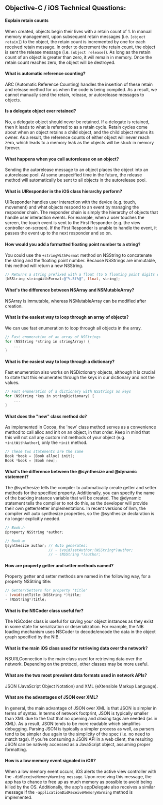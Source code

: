 Objective-C / iOS Technical Questions:
----

#### Explain retain counts
When created, objects begin their lives with a retain count of 1. In manual memory management, upon subsequent retain messages (i.e. `[object retain]`) to the object, the retain count is incremented by one for each received retain message. In order to decrement the retain count, the object is sent the release message (i.e. `[object release]`). As long as the retain count of an object is greater than zero, it will remain in memory. Once the retain count reaches zero, the object will be destroyed. 

#### What is automatic reference counting?
ARC (Automatic Reference Counting) handles the insertion of these retain and release method for us when the code is being compiled. As a result, we cannot manually send the retain, release, or autorelease messages to objects.

#### Is a delegate object ever retained?
No, a delegate object should never be retained. If a delegate is retained, then it leads to what is referred to as a retain cycle. Retain cycles come about when an object retains a child object, and the child object retains its owner. As a result, the reference counts of either object will never reach zero, which leads to a memory leak as the objects will be stuck in memory forever. 

#### What happens when you call autorelease on an object?
Sending the autorelease message to an object places the object into an autorelease pool. At some unspecified time in the future, the release method will automatically be sent to all objects in the autorelease pool. 

#### What is UIResponder in the iOS class hierarchy perform?
UIResponder handles user interaction with the device (e.g. touch, movement) and what objects respond to an event by managing the responder chain. The responder chain is simply the hierarchy of objects that handle user interaction events. For example, when a user touches the screen, the touch event is sent to the First Responder (e.g. the view controller on-screen). If the First Responder is unable to handle the event, it passes the event up to the next responder and so on. 

#### How would you add a formatted floating point number to a string?
You could use the `+stringWithFormat` method on NSString to concatenate the string and the floating point number. Because NSStrings are immutable, this method will return a new NSString. 

```Objective-C
// Returns a string prefixed with a float (to 5 floating point digits of precision)
[NSString stringWithFormat:@"%.5f%@", float, string]; 
```

#### What's the difference between NSArray and NSMutableArray?
NSArray is immutable, whereas NSMutableArray can be modified after creation. 

#### What is the easiest way to loop through an array of objects?
We can use fast enumeration to loop through all objects in the array. 

```Objective-C
// Fast enumeration of an array of NSStrings
for (NSString *string in stringArray) {
	...
}
```

#### What is the easiest way to loop through a dictionary?
Fast enumeration also works on NSDictionary objects, although it is crucial to state that this enumerates through the keys in our dictionary and not the values.

```Objective-C
// Fast enumeration of a dictionary with NSStrings as keys
for (NSString *key in stringDictionary) {
	...
}
```

#### What does the "new" class method do?
As implemented in Cocoa, the 'new' class method serves as a convenience method to call alloc and init on an object, in that order. Keep in mind that this will not call any custom init methods of your object (e.g. `+initWithAuthor`), only the `+init` method.

```Objective-C
// These two statements are the same
Book *book = [Book alloc] init];
Book *book = [Book new];
```

#### What's the difference between the @synthesize and @dynamic statement?
The @synthesize tells the compiler to automatically create getter and setter methods for the specified property. Additionally, you can specify the name of the backing instance variable that will be created. The @dynamic statement tells the compiler to not do this, as the developer will provide their own getter/setter implementations. In recent versions of llvm, the compiler will auto synthesize properties, so the @synthesize declaration is no longer explicitly needed. 

```Objective-C
// Book.h
@property NSString *author;

// Book.m
@synthesize author; // Auto generates:
					// - (void)setAuthor:(NSString*)author; 
					// - (NSString *)author;
```

#### How are property getter and setter methods named?
Property getter and setter methods are named in the following way, for a property NSString title:

```Objective-C
// Getter/Setters for property 'title'
- (void)setTitle:(NSString *)title;
- (NSString*)title;
```

#### What is the NSCoder class useful for?
The NSCoder class is useful for saving your object instances as they exist in some state for serialization or deserialization. For example, the NIB loading mechanism uses NSCoder to decode/encode the data in the object graph specified by the NIB. 

#### What is the main iOS class used for retrieving data over the network?
NSURLConnection is the main class used for retrieving data over the network. Depending on the protocol, other classes may be more useful.

#### What are the two most prevalent data formats used in network APIs?
JSON (JavaScript Object Notation) and XML (eXtensible Markup Language).

#### What are the advantages of JSON over XML? 
In general, the main advantage of JSON over XML is that JSON is simpler in terms of syntax. In terms of network footprint, JSON is typically smaller than XML due to the fact that no opening and closing tags are needed (as in XML). As a result, JSON tends to be more readable which simplifies debugging. Parsing JSON is typically a simpler process as well, as parsers tend to be simpler due again to the simplicity of the spec (i.e. no need to match tags). If you're consuming a JSON API in a web client, the resulting JSON can be natively accessed as a JavaScript object, assuming proper formatting. 

#### How is a low memory event signaled in iOS?
 When a low memory event occurs, iOS alerts the active view controller with the `-didReceiveMemoryWarning message`. Upon receiving this message, the app has to chance to free up as much memory as possible to avoid being killed by the OS. Additionally, the app's appDelegate also receives a similar message if the `-applicationDidReceiveMemoryWarning` method is implemented.
